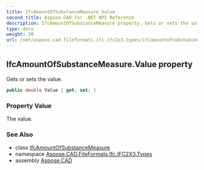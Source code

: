 ```yaml
---
title: IfcAmountOfSubstanceMeasure.Value
second_title: Aspose.CAD for .NET API Reference
description: IfcAmountOfSubstanceMeasure property. Gets or sets the value
type: docs
weight: 20
url: /net/aspose.cad.fileformats.ifc.ifc2x3.types/ifcamountofsubstancemeasure/value/
---
```

## IfcAmountOfSubstanceMeasure.Value property

Gets or sets the value.

```csharp
public double Value { get; set; }
```

### Property Value

The value.

### See Also

* class [IfcAmountOfSubstanceMeasure](../)
* namespace [Aspose.CAD.FileFormats.Ifc.IFC2X3.Types](../../ifcamountofsubstancemeasure/)
* assembly [Aspose.CAD](../../../)


